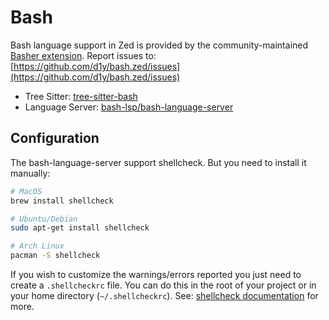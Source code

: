 # Bash

Bash language support in Zed is provided by the community-maintained [Basher extension](https://github.com/d1y/bash.zed).
Report issues to: [https://github.com/d1y/bash.zed/issues](https://github.com/d1y/bash.zed/issues)

- Tree Sitter: [tree-sitter-bash](https://github.com/tree-sitter/tree-sitter-bash)
- Language Server: [bash-lsp/bash-language-server](https://github.com/bash-lsp/bash-language-server)

## Configuration

The bash-language-server support shellcheck. But you need to install it manually:

```sh
# MacOS
brew install shellcheck

# Ubuntu/Debian
sudo apt-get install shellcheck

# Arch Linux
pacman -S shellcheck
```

If you wish to customize the warnings/errors reported you just need to create a `.shellcheckrc` file. You can do this in the root of your project or in your home directory (`~/.shellcheckrc`). See: [shellcheck documentation](https://github.com/koalaman/shellcheck/wiki/Ignore#ignoring-one-or-more-types-of-errors-forever) for more.
